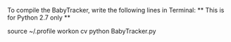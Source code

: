 To compile the BabyTracker, write the following lines in Terminal:
** This is for Python 2.7 only **

source ~/.profile
workon cv
python BabyTracker.py
